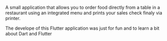 A small application that allows you to order food directly from a table in a restaurant using an integrated menu and prints your sales check finaly via printer. 

The develope of this Flutter application was just for fun and to learn a bit about Dart and Flutter
